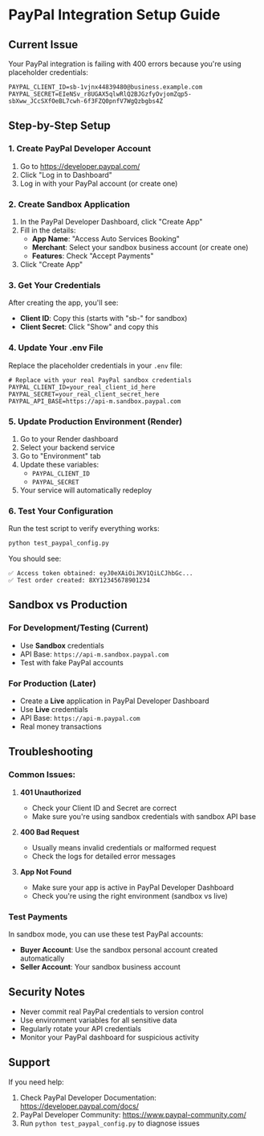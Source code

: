 # PayPal Integration Setup Guide

## Current Issue
Your PayPal integration is failing with 400 errors because you're using placeholder credentials:
```
PAYPAL_CLIENT_ID=sb-1vjnx44839480@business.example.com
PAYPAL_SECRET=EIeNSv_r8UGAX5qlwRlQ2BJGzfyOvjomZqp5-sbXww_JCcSXfOeBL7cwh-6f3FZQ0pnfV7WgQzbgbs4Z
```

## Step-by-Step Setup

### 1. Create PayPal Developer Account
1. Go to https://developer.paypal.com/
2. Click "Log in to Dashboard"
3. Log in with your PayPal account (or create one)

### 2. Create Sandbox Application
1. In the PayPal Developer Dashboard, click "Create App"
2. Fill in the details:
   - **App Name**: "Access Auto Services Booking"
   - **Merchant**: Select your sandbox business account (or create one)
   - **Features**: Check "Accept Payments"
3. Click "Create App"

### 3. Get Your Credentials
After creating the app, you'll see:
- **Client ID**: Copy this (starts with "sb-" for sandbox)
- **Client Secret**: Click "Show" and copy this

### 4. Update Your .env File
Replace the placeholder credentials in your `.env` file:

```env
# Replace with your real PayPal sandbox credentials
PAYPAL_CLIENT_ID=your_real_client_id_here
PAYPAL_SECRET=your_real_client_secret_here
PAYPAL_API_BASE=https://api-m.sandbox.paypal.com
```

### 5. Update Production Environment (Render)
1. Go to your Render dashboard
2. Select your backend service
3. Go to "Environment" tab
4. Update these variables:
   - `PAYPAL_CLIENT_ID`
   - `PAYPAL_SECRET`
5. Your service will automatically redeploy

### 6. Test Your Configuration
Run the test script to verify everything works:
```bash
python test_paypal_config.py
```

You should see:
```
✅ Access token obtained: eyJ0eXAiOiJKV1QiLCJhbGc...
✅ Test order created: 8XY12345678901234
```

## Sandbox vs Production

### For Development/Testing (Current)
- Use **Sandbox** credentials
- API Base: `https://api-m.sandbox.paypal.com`
- Test with fake PayPal accounts

### For Production (Later)
- Create a **Live** application in PayPal Developer Dashboard
- Use **Live** credentials
- API Base: `https://api-m.paypal.com`
- Real money transactions

## Troubleshooting

### Common Issues:

1. **401 Unauthorized**
   - Check your Client ID and Secret are correct
   - Make sure you're using sandbox credentials with sandbox API base

2. **400 Bad Request**
   - Usually means invalid credentials or malformed request
   - Check the logs for detailed error messages

3. **App Not Found**
   - Make sure your app is active in PayPal Developer Dashboard
   - Check you're using the right environment (sandbox vs live)

### Test Payments
In sandbox mode, you can use these test PayPal accounts:
- **Buyer Account**: Use the sandbox personal account created automatically
- **Seller Account**: Your sandbox business account

## Security Notes
- Never commit real PayPal credentials to version control
- Use environment variables for all sensitive data
- Regularly rotate your API credentials
- Monitor your PayPal dashboard for suspicious activity

## Support
If you need help:
1. Check PayPal Developer Documentation: https://developer.paypal.com/docs/
2. PayPal Developer Community: https://www.paypal-community.com/
3. Run `python test_paypal_config.py` to diagnose issues